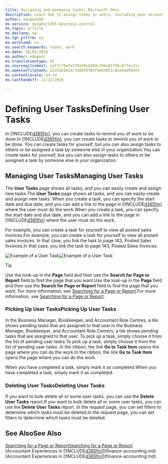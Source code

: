 ```yaml
---
title: Assigning and managing tasks| Microsoft Docs
description: Learn how to assign tasks to users, including your accountant, in Business Central
author: edupont04
ms.service: dynamics365-business-central
ms.topic: article
ms.devlang: na
ms.tgt_pltfrm: na
ms.workload: na
ms.search.keywords: tasks, work
ms.date: 10/01/2018
ms.author: edupont
ms.translationtype: HT
ms.sourcegitcommit: caf7cf5afe370af0c4294c794c0ff9bc8ff4c31c
ms.openlocfilehash: b225eb16a3cfa0d70f03fde01051c8ea6a956454
ms.contentlocale: en-ca
ms.lasthandoff: 11/22/2018

---
```

# <a name="defining-user-tasks"></a><span data-ttu-id="c4f85-103">Defining User Tasks</span><span class="sxs-lookup"><span data-stu-id="c4f85-103">Defining User Tasks</span></span>
<span data-ttu-id="c4f85-104">In [!INCLUDE[d365fin](includes/d365fin_md.md)], you can create tasks to remind you of work to be done.</span><span class="sxs-lookup"><span data-stu-id="c4f85-104">In [!INCLUDE[d365fin](includes/d365fin_md.md)], you can create tasks to remind you of work to be done.</span></span> <span data-ttu-id="c4f85-105">You can create tasks for yourself, but you can also assign tasks to others or be assigned a task by someone else in your organization.</span><span class="sxs-lookup"><span data-stu-id="c4f85-105">You can create tasks for yourself, but you can also assign tasks to others or be assigned a task by someone else in your organization.</span></span>  

## <a name="managing-user-tasks"></a><span data-ttu-id="c4f85-106">Managing User Tasks</span><span class="sxs-lookup"><span data-stu-id="c4f85-106">Managing User Tasks</span></span>
<span data-ttu-id="c4f85-107">The **User Tasks** page shows all tasks, and you can easily create and assign new tasks.</span><span class="sxs-lookup"><span data-stu-id="c4f85-107">The **User Tasks** page shows all tasks, and you can easily create and assign new tasks.</span></span> <span data-ttu-id="c4f85-108">When you create a task, you can specify the start date and due date, and you can add a link to the page in [!INCLUDE[d365fin](includes/d365fin_md.md)] where the user must do the work.</span><span class="sxs-lookup"><span data-stu-id="c4f85-108">When you create a task, you can specify the start date and due date, and you can add a link to the page in [!INCLUDE[d365fin](includes/d365fin_md.md)] where the user must do the work.</span></span>  

<span data-ttu-id="c4f85-109">For example, you can create a task for yourself to view all posted sales invoices.</span><span class="sxs-lookup"><span data-stu-id="c4f85-109">For example, you can create a task for yourself to view all posted sales invoices.</span></span> <span data-ttu-id="c4f85-110">In that case, you link the task to page 143, Posted Sales Invoices.</span><span class="sxs-lookup"><span data-stu-id="c4f85-110">In that case, you link the task to page 143, Posted Sales Invoices.</span></span>  

<span data-ttu-id="c4f85-111">![Example of a User Task](media/across-user-tasks/sample-user-task.png "Example of a user task")</span><span class="sxs-lookup"><span data-stu-id="c4f85-111">![Example of a User Task](media/across-user-tasks/sample-user-task.png "Example of a user task")</span></span>

> [!TIP]  
>  <span data-ttu-id="c4f85-112">Use the look-up in the **Page** field and then use the **Search for Page or Report** field to find the page that you want.</span><span class="sxs-lookup"><span data-stu-id="c4f85-112">Use the look-up in the **Page** field and then use the **Search for Page or Report** field to find the page that you want.</span></span> <span data-ttu-id="c4f85-113">For more information, see [Searching for a Page or Report](ui-search.md).</span><span class="sxs-lookup"><span data-stu-id="c4f85-113">For more information, see [Searching for a Page or Report](ui-search.md).</span></span>  

### <a name="picking-up-user-tasks"></a><span data-ttu-id="c4f85-114">Picking Up User Tasks</span><span class="sxs-lookup"><span data-stu-id="c4f85-114">Picking Up User Tasks</span></span>
<span data-ttu-id="c4f85-115">In the Business Manager, Bookkeeper, and Accountant Role Centres, a tile shows pending tasks that are assigned to that user.</span><span class="sxs-lookup"><span data-stu-id="c4f85-115">In the Business Manager, Bookkeeper, and Accountant Role Centers, a tile shows pending tasks that are assigned to that user.</span></span> <span data-ttu-id="c4f85-116">To pick up a task, simply choose it from the list of pending user tasks.</span><span class="sxs-lookup"><span data-stu-id="c4f85-116">To pick up a task, simply choose it from the list of pending user tasks.</span></span> <span data-ttu-id="c4f85-117">In the ribbon, the link **Go to Task Item** opens the page where you can do the work.</span><span class="sxs-lookup"><span data-stu-id="c4f85-117">In the ribbon, the link **Go to Task Item** opens the page where you can do the work.</span></span>  

<span data-ttu-id="c4f85-118">When you have completed a task, simply mark it as completed.</span><span class="sxs-lookup"><span data-stu-id="c4f85-118">When you have completed a task, simply mark it as completed.</span></span>  

### <a name="deleting-user-tasks"></a><span data-ttu-id="c4f85-119">Deleting User Tasks</span><span class="sxs-lookup"><span data-stu-id="c4f85-119">Deleting User Tasks</span></span>
<span data-ttu-id="c4f85-120">If you want to bulk delete all or some user tasks, you can use the **Delete User Tasks** report.</span><span class="sxs-lookup"><span data-stu-id="c4f85-120">If you want to bulk delete all or some user tasks, you can use the **Delete User Tasks** report.</span></span> <span data-ttu-id="c4f85-121">In the request page, you can set filters to determine which tasks must be deleted.</span><span class="sxs-lookup"><span data-stu-id="c4f85-121">In the request page, you can set filters to determine which tasks must be deleted.</span></span>  

## <a name="see-also"></a><span data-ttu-id="c4f85-122">See Also</span><span class="sxs-lookup"><span data-stu-id="c4f85-122">See Also</span></span>
[<span data-ttu-id="c4f85-123">Searching for a Page or Report</span><span class="sxs-lookup"><span data-stu-id="c4f85-123">Searching for a Page or Report</span></span>](ui-search.md)  
<span data-ttu-id="c4f85-124">[Accountant Experiences in [!INCLUDE[d365fin](includes/d365fin_md.md)]](finance-accounting.md)</span><span class="sxs-lookup"><span data-stu-id="c4f85-124">[Accountant Experiences in [!INCLUDE[d365fin](includes/d365fin_md.md)]](finance-accounting.md)</span></span>  

